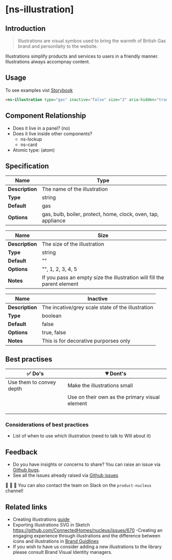 # [ns-illustration]

## Introduction

> Illustrations are visual symbos used to bring the warmth of British Gas brand and personilaity to the website. 

Illustrations simplify products and services to users in a friendly manner. Illustrations always accompnay content. 

## Usage

To see examples vist [Storybook](https://nucleus.bgdigital.xyz/demo/index.html?path=/story/ns-illustrations--gas)

```html
<ns-illustration type="gas" inactive="false" size="2" aria-hidden="true"></ns-illustration>
```

## Component Relationship

- Does it live in a panel? (no)
- Does it live inside other components?
  - ns-lockup
  - ns-card
- Atomic type: (atom)

## Specification
| **Name**| Type |
| ----------- | ------------------------------- |
| **Description** | The name of the illustration |
| **Type**        | string |
| **Default**     | gas |
| **Options**     | gas, bulb, boiler, protect, home, clock, oven, tap, appliance |

| **Name**| Size |
| ----------- | ------------------------------- |
| **Description** | The size of the illustration |
| **Type**        | string |
| **Default**     | "" |
| **Options**     | "", 1, 2, 3, 4, 5 |
| **Notes**     | If you pass an empty size the illustration will fill the parent element  |

| **Name**| Inactive |
| ----------- | ------------------------------- |
| **Description** | The incative/grey scale state of the illustration |
| **Type**        | boolean |
| **Default**     | false|
| **Options**     | true, false |
| **Notes**     | This is for decorative purporses only  |

## Best practises

| ✅ Do's | 💔 Dont's |
| ------ | -------- |
| Use them to convey depth  | Make the illustrations small       |
|        | Use on their own as the primary visual element      |
|        |          |
|        |          |
|        |          |

### Considerations of best practices

- List of when to use which illustration (need to talk to Will about it) 

## Feedback

- Do you have insights or concerns to share? You can raise an issue via [Github bugs](https://github.com/ConnectedHomes/nucleus/issues/new?assignees=&labels=Bug&template=a--bug-report.md&title=[bug]%20[ns-illustration]).
- See all the issues already raised via [Github issues](https://github.com/connectedHomes/nucleus/issues?utf8=%E2%9C%93&q=is%3Aopen+is%3Aissue+label%3ABug+[ns-illustration])

💩 🎉 🦄 You can also contact the team on Slack on the `product-nucleus` channel!

## Related links
- Creating illustrations [guide](https://centrica.frontify.com/document/158#/illustrations/creating-illustrations) 
- Exporting illustrations SVG in Sketch https://github.com/ConnectedHomes/nucleus/issues/670
-Creating an engaging experience through illustrations and the difference between icons and illustrations in [Brand Guidlines](https://centrica.frontify.com/d/6307mViOlfHB/visual-identity#/illustrations/creating-an-engaging-experience-through-illustration) 
- If you wish to have us consider adding a new illustrations to the library please consult Brand Visual Identity managers. 
